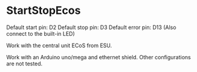 # StartStopEcos

Default start pin: D2
Default stop pin: D3
Default error pin: D13 (Also connect to the built-in LED)

Work with the central unit ECoS from ESU.

Work with an Arduino uno/mega and ethernet shield. Other configurations are not tested.

